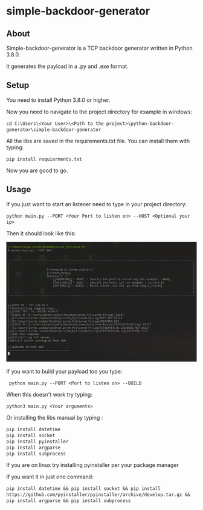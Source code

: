 # simple-backdoor-generator



## About

Simple-backdoor-generator is a TCP backdoor generator written in Python 3.8.0.

It generates the payload in a .py and .exe format.

## Setup
You need to install Python 3.8.0 or higher.

Now you need to navigate to the project directory for example in windows:

```
cd C:\Users\<Your User>\<Path to the project>\python-backdoor-generator\simple-backdoor-generator
```

All the libs are saved in the requirements.txt file.
You can install them with typing:

```
pip install requierments.txt
```


Now you are good to go.

## Usage
If you just want to start an listener need to type in your project directory:

```
python main.py --PORT <Your Port to listen on> --HOST <Optional your ip> 
```

Then it should look like this:

![](\media\ConsoleListening.png)

If you want to build your payload too you type:

```
 python main.py --PORT <Port to listen on> --BUILD 
```

When this doesn't work try typing:

```
python3 main.py <Your arguments> 
```

Or installing the libs manual by typing :

```
pip install datetime
pip install socket
pip install pyinstaller
pip install argparse
pip install subprocess
```

If you are on linux try installing pyinstaller per your package manager

If you want it in just one command:

```
pip install datetime && pip install socket && pip install https://github.com/pyinstaller/pyinstaller/archive/develop.tar.gz && pip install argparse && pip install subprocess
```


